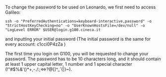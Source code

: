 To change the password to be used on Leonardo, we first need to access Galileo:
```
ssh -o "PreferredAuthentications=keyboard-interactive,password" -o "StrictHostKeyChecking=no" -o "UserKnownHostsFile=/dev/null" -o "LogLevel ERROR" $USER@login.g100.cineca.it
```

and inputting your initial password (The initial password is the same for every account: c1cci0P4zZa )

The first time you login on G100, you will be requested  to change your password. 
The password has to be 10 characters long, and it should contain at least 1 upper capital letter, 1 number and 1 special
character (!"#$%&'()*+,-./:;<=>?@[\]^_`{|}~).
